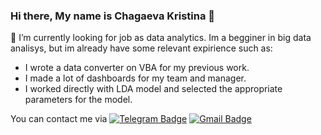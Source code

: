### Hi there, My name is Chagaeva Kristina 👋

<!--
**kioneta/kioneta** is a ✨ _special_ ✨ repository because its `README.md` (this file) appears on your GitHub profile.

Here are some ideas to get you started:

- 🔭 I’m currently working on ...
- 🌱 I’m currently learning ...
- 👯 I’m looking to collaborate on ...
- 🤔 I’m looking for help with ...
- 💬 Ask me about ...
- 📫 How to reach me: ...
- 😄 Pronouns: ...
- ⚡ Fun fact: ...
-->
🔭 I’m currently looking for job as data analytics.
 Im a begginer in big data analisys, but im already have some relevant expirience such as:
-  I wrote a data converter on VBA for my previous work.
-  I made a lot of dashboards for my team and manager. 
-  I worked directly with LDA model and selected the appropriate parameters for the model.

You can contact me via [![Telegram Badge](https://img.shields.io/badge/-chagaevakristina-blue?style=flat&logo=Telegram&logoColor=white)](https://t.me/kioneta) [![Gmail Badge](https://img.shields.io/badge/-Mail-blue?style=flat&logo=Mail&logoColor=white)](mailto:ymnuc@mail.ru)
